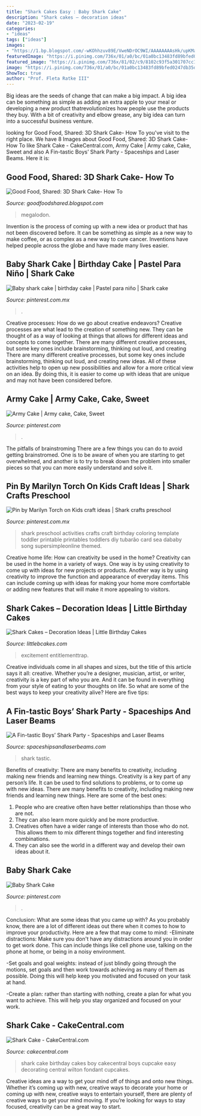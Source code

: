 ```yaml
---
title: "Shark Cakes Easy : Baby Shark Cake"
description: "Shark cakes – decoration ideas"
date: "2023-02-19"
categories:
- "ideas"
tags: ["ideas"]
images:
- "https://1.bp.blogspot.com/-wKOhhzuv89E/VweNDrOC9WI/AAAAAAAAsHk/upKMa58Safw_1iEhAgfN71cSC1vtt5Uvg/s1600/IMG_4808.JPG"
featuredImage: "https://i.pinimg.com/736x/01/a0/bc/01a0bc13483fd89bfed0247db35d2956.jpg"
featured_image: "https://i.pinimg.com/736x/81/02/c9/8102c93f5a301707cc13da954fd3f3bd.jpg"
image: "https://i.pinimg.com/736x/01/a0/bc/01a0bc13483fd89bfed0247db35d2956.jpg"
ShowToc: true
author: "Prof. Fleta Ratke III"
---
```



Big ideas are the seeds of change that can make a big impact. A big idea can be something as simple as adding an extra apple to your meal or developing a new product thatrevolutionizes how people use the products they buy. With a bit of creativity and elbow grease, any big idea can turn into a successful business venture.

	

		
looking for Good Food, Shared: 3D Shark Cake- How To you've visit to the right place. We have 8 Images about Good Food, Shared: 3D Shark Cake- How To like Shark Cake - CakeCentral.com, Army Cake | Army cake, Cake, Sweet and also A Fin-tastic Boys’ Shark Party - Spaceships and Laser Beams. Here it is:
		
    
## Good Food, Shared: 3D Shark Cake- How To

<img loading=lazy src="https://1.bp.blogspot.com/-wKOhhzuv89E/VweNDrOC9WI/AAAAAAAAsHk/upKMa58Safw_1iEhAgfN71cSC1vtt5Uvg/s1600/IMG_4808.JPG" onerror="this.onerror=null;this.src='https://tse4.mm.bing.net/th?id=OIP.0uL6ZcQl5mThvW-1-FDVAwHaKk&amp;pid=15.1';" alt="Good Food, Shared: 3D Shark Cake- How To">

_Source: goodfoodshared.blogspot.com_

>megalodon. 

	

Invention is the process of coming up with a new idea or product that has not been discovered before. It can be something as simple as a new way to make coffee, or as complex as a new way to cure cancer. Inventions have helped people across the globe and have made many lives easier.

    
## Baby Shark Cake | Birthday Cake | Pastel Para Niño | Shark Cake

<img loading=lazy src="https://i.pinimg.com/736x/59/38/a0/5938a0b13d073e520397c4469cb70064.jpg" onerror="this.onerror=null;this.src='https://tse1.mm.bing.net/th?id=OIP.jBBc5qfgfLro7-dfeyNGWgHaGs&amp;pid=15.1';" alt="Baby shark cake | birthday cake | Pastel para niño | Shark cake">

_Source: pinterest.com.mx_

>. 

	

Creative processes: How do we go about creative endeavors?
Creative processes are what lead to the creation of something new. They can be thought of as a way of looking at things that allows for different ideas and concepts to come together. There are many different creative processes, but some key ones include brainstorming, thinking out loud, and creating 
There are many different creative processes, but some key ones include brainstorming, thinking out loud, and creating new ideas. All of these activities help to open up new possibilities and allow for a more critical view on an idea. By doing this, it is easier to come up with ideas that are unique and may not have been considered before.

    
## Army Cake | Army Cake, Cake, Sweet

<img loading=lazy src="https://i.pinimg.com/736x/81/02/c9/8102c93f5a301707cc13da954fd3f3bd.jpg" onerror="this.onerror=null;this.src='https://tse3.mm.bing.net/th?id=OIP.hPNt4vqJcqOVad-VPthQ9QHaJ4&amp;pid=15.1';" alt="Army Cake | Army cake, Cake, Sweet">

_Source: pinterest.com_

>. 

	

The pitfalls of brainstroming
There are a few things you can do to avoid getting brainstromed. One is to be aware of when you are starting to get overwhelmed, and another is to try to break down the problem into smaller pieces so that you can more easily understand and solve it.

    
## Pin By Marilyn Torch On Kids Craft Ideas | Shark Crafts Preschool

<img loading=lazy src="https://i.pinimg.com/736x/01/a0/bc/01a0bc13483fd89bfed0247db35d2956.jpg" onerror="this.onerror=null;this.src='https://tse2.mm.bing.net/th?id=OIP.6V411O_p19WmkFeIlLHP9AHaK8&amp;pid=15.1';" alt="Pin by Marilyn Torch on Kids craft ideas | Shark crafts preschool">

_Source: pinterest.com.mx_

>shark preschool activities crafts craft birthday coloring template toddler printable printables toddlers diy tubarão card sea dababy song supersimpleonline themed. 

	

Creative home life: How can creativity be used in the home?
Creativity can be used in the home in a variety of ways. One way is by using creativity to come up with ideas for new projects or products. Another way is by using creativity to improve the function and appearance of everyday items. This can include coming up with ideas for making your home more comfortable or adding new features that will make it more appealing to visitors.

    
## Shark Cakes – Decoration Ideas | Little Birthday Cakes

<img loading=lazy src="https://www.littlebcakes.com/wp-content/uploads/2013/08/Cake-Boss-Shark-Cake.jpg" onerror="this.onerror=null;this.src='https://tse2.mm.bing.net/th?id=OIP.Gy9UqDPHZEeqjydyDbzamgHaFu&amp;pid=15.1';" alt="Shark Cakes – Decoration Ideas | Little Birthday Cakes">

_Source: littlebcakes.com_

>excitement entitlementtrap. 

	

Creative individuals come in all shapes and sizes, but the title of this article says it all: creative. Whether you’re a designer, musician, artist, or writer, creativity is a key part of who you are. And it can be found in everything from your style of eating to your thoughts on life. So what are some of the best ways to keep your creativity alive? Here are five tips: 

    
## A Fin-tastic Boys’ Shark Party - Spaceships And Laser Beams

<img loading=lazy src="https://spaceshipsandlaserbeams.com/wp-content/uploads/2015/11/Boys-Shark-Themed-Birthday-Party-Centerpiece.jpg" onerror="this.onerror=null;this.src='https://tse2.mm.bing.net/th?id=OIP.KoM_b5Kh2pUBtYif7dd3JQHaLH&amp;pid=15.1';" alt="A Fin-tastic Boys’ Shark Party - Spaceships and Laser Beams">

_Source: spaceshipsandlaserbeams.com_

>shark tastic. 

	

Benefits of creativity: There are many benefits to creativity, including making new friends and learning new things.
Creativity is a key part of any person’s life. It can be used to find solutions to problems, or to come up with new ideas. There are many benefits to creativity, including making new friends and learning new things. Here are some of the best ones: 
1. People who are creative often have better relationships than those who are not.
2. They can also learn more quickly and be more productive.
3. Creatives often have a wider range of interests than those who do not. This allows them to mix different things together and find interesting combinations.
4. They can also see the world in a different way and develop their own ideas about it.

    
## Baby Shark Cake

<img loading=lazy src="https://i.pinimg.com/736x/07/c0/14/07c014dd26fa0cdc913af0cabd52004b.jpg" onerror="this.onerror=null;this.src='https://tse4.mm.bing.net/th?id=OIP.1Cj6PG3wd7sRJ2FYzICWkAHaJ3&amp;pid=15.1';" alt="Baby Shark Cake">

_Source: pinterest.com_

>. 

	

Conclusion: What are some ideas that you came up with?
As you probably know, there are a lot of different ideas out there when it comes to how to improve your productivity. Here are a few that may come to mind:
-Eliminate distractions: Make sure you don't have any distractions around you in order to get work done. This can include things like cell phone use, talking on the phone at home, or being in a noisy environment.

-Set goals and goal weights: instead of just blindly going through the motions, set goals and then work towards achieving as many of them as possible. Doing this will help keep you motivated and focused on your task at hand.

-Create a plan: rather than starting with nothing, create a plan for what you want to achieve. This will help you stay organized and focused on your work.

    
## Shark Cake - CakeCentral.com

<img loading=lazy src="https://cdn001.cakecentral.com/gallery/2015/03/900_696853WsOV_shark-cake.jpg" onerror="this.onerror=null;this.src='https://tse4.mm.bing.net/th?id=OIP.en4QG4Ctb8eOncNHuzrvagHaFj&amp;pid=15.1';" alt="Shark Cake - CakeCentral.com">

_Source: cakecentral.com_

>shark cake birthday cakes boy cakecentral boys cupcake easy decorating central wilton fondant cupcakes. 

	

Creative ideas are a way to get your mind off of things and onto new things. Whether it’s coming up with new, creative ways to decorate your home or coming up with new, creative ways to entertain yourself, there are plenty of creative ways to get your mind moving. If you’re looking for ways to stay focused, creativity can be a great way to start.


